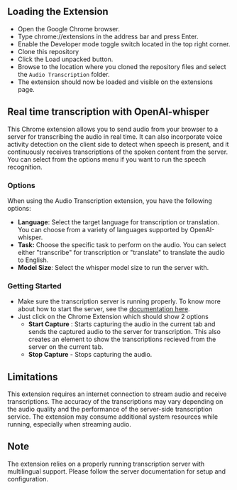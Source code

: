 ## Loading the Extension
- Open the Google Chrome browser.
- Type chrome://extensions in the address bar and press Enter.
- Enable the Developer mode toggle switch located in the top right corner.
- Clone this repository
- Click the Load unpacked button.
- Browse to the location where you cloned the repository files and select the ```Audio Transcription``` folder.
- The extension should now be loaded and visible on the extensions page.


## Real time transcription with OpenAI-whisper
This Chrome extension allows you to send audio from your browser to a server for transcribing the audio in real time. It can also incorporate voice activity detection on the client side to detect when speech is present, and it continuously receives transcriptions of the spoken content from the server. You can select from the options menu if you want to run the speech recognition.


### Options
When using the Audio Transcription extension, you have the following options:
 - **Language**: Select the target language for transcription or translation. You can choose from a variety of languages supported by OpenAI-whisper.
 - **Task:** Choose the specific task to perform on the audio. You can select either "transcribe" for transcription or "translate" to translate the audio to English.
 - **Model Size**: Select the whisper model size to run the server with.

### Getting Started
- Make sure the transcription server is running properly. To know more about how to start the server, see the [documentation here](https://github.com/dataforest-ai/live_transcription/blob/main/README.md).
- Just click on the Chrome Extension which should show 2 options
  - **Start Capture** : Starts capturing the audio in the current tab and sends the captured audio to the server for transcription. This also creates an element to show the transcriptions recieved from the server on the current tab.
  - **Stop Capture** - Stops capturing the audio.


## Limitations
This extension requires an internet connection to stream audio and receive transcriptions. The accuracy of the transcriptions may vary depending on the audio quality and the performance of the server-side transcription service. The extension may consume additional system resources while running, especially when streaming audio.

## Note
The extension relies on a properly running transcription server with multilingual support. Please follow the server documentation for setup and configuration.